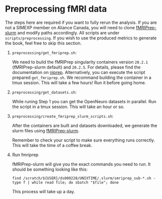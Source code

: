# Preprocessing fMRI data

The steps here are required if you want to fully rerun the analysis.
If you are not a SIMEXP member on Aliance Canada, 
you will need to clone [fMRIPrep-slurm](https://github.com/SIMEXP/fmriprep-slurm) and modify paths accordingly.
All scripts are under `scripts/preprocessing`.
If you wish to use the produced metrics to generate the book, feel free to skip this section.

1. `preprocessing/get_fmriprep.sh`:

    We need to build the fMRIPrep singularity containers version `20.2.1` (fMRIPrep-slurm default) and `20.2.5`.
    For details, please find the documentation on [niprep](https://www.nipreps.org/apps/singularity/).
    Alternatively, you can execute the script prepared `get_fmriprep.sh`. 
    We recommand building the container in a tmux session.
    This will take a few hours!
    Run it before going home.

2. `preprocessing/get_datasets.sh`:

    While runing Step 1 you can get the OpenNeuro datasets in parallel.
    Run the script in a tmux session.
    This will take an hour or so.

3. `preprocessing/create_fmriprep_slurm_scripts.sh`:
    
    After the containers are built and datasets downloaded, we generate the slurm files using [fMRIPrep-slurm](https://simexp-documentation.readthedocs.io/en/latest/giga_preprocessing/preprocessing.html).
    
    Remember to check your script to make sure everything runs correctly.
    This will take the time of a coffee break.

4. Run fmriprep
    
    fMRIPrep-slurm will give you the exact commands you need to run.
    It should be something looking like this:
    ```
    find /scratch/${USER}/ds000228/UNIXTIME/.slurm/smriprep_sub-*.sh -type f | while read file; do sbatch "$file"; done
    ```
    This process will take up a day.
    